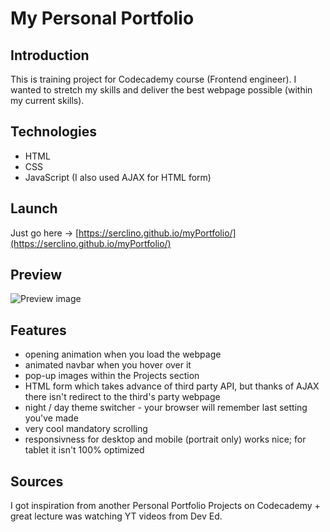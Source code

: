 # My Personal Portfolio
 
 ## Introduction
 This is training project for Codecademy course (Frontend engineer). I wanted to stretch my skills and deliver the best webpage possible (within my current skills).
 
 ## Technologies
 * HTML
 * CSS
 * JavaScript (I also used AJAX for HTML form)
 
 ## Launch
 Just go here -> [https://serclino.github.io/myPortfolio/](https://serclino.github.io/myPortfolio/)
 
 ## Preview
 ![Preview image](./resources/images/projects/myPortfolio-full.png)
 
 ## Features
 * opening animation when you load the webpage
 * animated navbar when you hover over it
 * pop-up images within the Projects section
 * HTML form which takes advance of third party API, but thanks of AJAX there isn't redirect to the third's party webpage
 * night / day theme switcher - your browser will remember last setting you've made
 * very cool mandatory scrolling
 * responsivness for desktop and mobile (portrait only) works nice; for tablet it isn't 100% optimized
 
 ## Sources
 I got inspiration from another Personal Portfolio Projects on Codecademy + great lecture was watching YT videos from Dev Ed.
 

